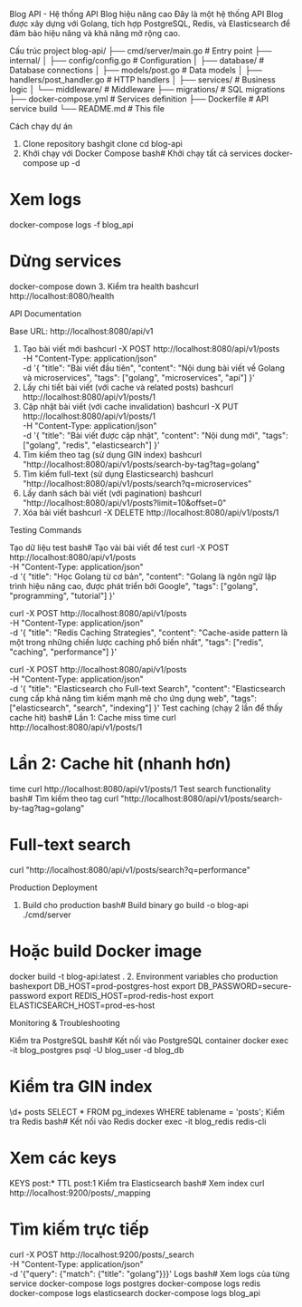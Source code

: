 Blog API - Hệ thống API Blog hiệu năng cao
Đây là một hệ thống API Blog được xây dựng với Golang, tích hợp PostgreSQL, Redis, và Elasticsearch để đảm bảo hiệu năng và khả năng mở rộng cao.

Cấu trúc project
blog-api/
├── cmd/server/main.go           # Entry point
├── internal/
│   ├── config/config.go         # Configuration
│   ├── database/               # Database connections
│   ├── models/post.go          # Data models
│   ├── handlers/post_handler.go # HTTP handlers
│   ├── services/               # Business logic
│   └── middleware/             # Middleware
├── migrations/                 # SQL migrations
├── docker-compose.yml          # Services definition
├── Dockerfile                  # API service build
└── README.md                   # This file

Cách chạy dự án
1. Clone repository
bashgit clone <repository-url>
cd blog-api
2. Khởi chạy với Docker Compose
bash# Khởi chạy tất cả services
docker-compose up -d

# Xem logs
docker-compose logs -f blog_api

# Dừng services
docker-compose down
3. Kiểm tra health
bashcurl http://localhost:8080/health

API Documentation

Base URL: http://localhost:8080/api/v1
1. Tạo bài viết mới
bashcurl -X POST http://localhost:8080/api/v1/posts \
  -H "Content-Type: application/json" \
  -d '{
    "title": "Bài viết đầu tiên",
    "content": "Nội dung bài viết về Golang và microservices",
    "tags": ["golang", "microservices", "api"]
  }'
2. Lấy chi tiết bài viết (với cache và related posts)
bashcurl http://localhost:8080/api/v1/posts/1
3. Cập nhật bài viết (với cache invalidation)
bashcurl -X PUT http://localhost:8080/api/v1/posts/1 \
  -H "Content-Type: application/json" \
  -d '{
    "title": "Bài viết được cập nhật",
    "content": "Nội dung mới",
    "tags": ["golang", "redis", "elasticsearch"]
  }'
4. Tìm kiếm theo tag (sử dụng GIN index)
bashcurl "http://localhost:8080/api/v1/posts/search-by-tag?tag=golang"
5. Tìm kiếm full-text (sử dụng Elasticsearch)
bashcurl "http://localhost:8080/api/v1/posts/search?q=microservices"
6. Lấy danh sách bài viết (với pagination)
bashcurl "http://localhost:8080/api/v1/posts?limit=10&offset=0"
7. Xóa bài viết
bashcurl -X DELETE http://localhost:8080/api/v1/posts/1

Testing Commands

Tạo dữ liệu test
bash# Tạo vài bài viết để test
curl -X POST http://localhost:8080/api/v1/posts \
  -H "Content-Type: application/json" \
  -d '{
    "title": "Học Golang từ cơ bản",
    "content": "Golang là ngôn ngữ lập trình hiệu năng cao, được phát triển bởi Google",
    "tags": ["golang", "programming", "tutorial"]
  }'

curl -X POST http://localhost:8080/api/v1/posts \
  -H "Content-Type: application/json" \
  -d '{
    "title": "Redis Caching Strategies",
    "content": "Cache-aside pattern là một trong những chiến lược caching phổ biến nhất",
    "tags": ["redis", "caching", "performance"]
  }'

curl -X POST http://localhost:8080/api/v1/posts \
  -H "Content-Type: application/json" \
  -d '{
    "title": "Elasticsearch cho Full-text Search",
    "content": "Elasticsearch cung cấp khả năng tìm kiếm mạnh mẽ cho ứng dụng web",
    "tags": ["elasticsearch", "search", "indexing"]
  }'
Test caching (chạy 2 lần để thấy cache hit)
bash# Lần 1: Cache miss
time curl http://localhost:8080/api/v1/posts/1

# Lần 2: Cache hit (nhanh hơn)
time curl http://localhost:8080/api/v1/posts/1
Test search functionality
bash# Tìm kiếm theo tag
curl "http://localhost:8080/api/v1/posts/search-by-tag?tag=golang"

# Full-text search
curl "http://localhost:8080/api/v1/posts/search?q=performance"

 Production Deployment
 
1. Build cho production
bash# Build binary
go build -o blog-api ./cmd/server

# Hoặc build Docker image
docker build -t blog-api:latest .
2. Environment variables cho production
bashexport DB_HOST=prod-postgres-host
export DB_PASSWORD=secure-password
export REDIS_HOST=prod-redis-host
export ELASTICSEARCH_HOST=prod-es-host

 Monitoring & Troubleshooting
 
Kiểm tra PostgreSQL
bash# Kết nối vào PostgreSQL container
docker exec -it blog_postgres psql -U blog_user -d blog_db

# Kiểm tra GIN index
\d+ posts
SELECT * FROM pg_indexes WHERE tablename = 'posts';
Kiểm tra Redis
bash# Kết nối vào Redis
docker exec -it blog_redis redis-cli

# Xem các keys
KEYS post:*
TTL post:1
Kiểm tra Elasticsearch
bash# Xem index
curl http://localhost:9200/posts/_mapping

# Tìm kiếm trực tiếp
curl -X POST http://localhost:9200/posts/_search \
  -H "Content-Type: application/json" \
  -d '{"query": {"match": {"title": "golang"}}}'
Logs
bash# Xem logs của từng service
docker-compose logs postgres
docker-compose logs redis  
docker-compose logs elasticsearch
docker-compose logs blog_api
